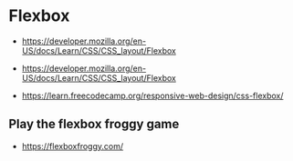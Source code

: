 # Flexbox

* https://developer.mozilla.org/en-US/docs/Learn/CSS/CSS_layout/Flexbox
* https://developer.mozilla.org/en-US/docs/Learn/CSS/CSS_layout/Flexbox

* https://learn.freecodecamp.org/responsive-web-design/css-flexbox/

## Play the flexbox froggy game
* https://flexboxfroggy.com/
